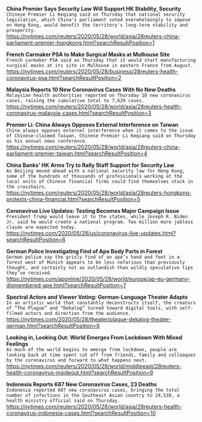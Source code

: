 **China Premier Says Security Law Will Support HK Stability, Security**\
`Chinese Premier Li Keqiang said on Thursday that national security legislation, which China's parliament voted overwhelmingly to impose on Hong Kong, would benefit the territory's long-term stability and prosperity.`\
https://nytimes.com/reuters/2020/05/28/world/asia/28reuters-china-parliament-premier-hongkong.html?searchResultPosition=1

**French Carmaker PSA to Make Surgical Masks at Mulhouse Site**\
`French carmaker PSA said on Thursday that it would start manufacturing surgical masks at its site in Mulhouse in eastern France from August.`\
https://nytimes.com/reuters/2020/05/28/business/28reuters-health-coronavirus-psa.html?searchResultPosition=2

**Malaysia Reports 10 New Coronavirus Cases With No New Deaths**\
`Malaysian health authorities reported on Thursday 10 new coronavirus cases, raising the cumulative total to 7,629 cases.`\
https://nytimes.com/reuters/2020/05/28/world/asia/28reuters-health-coronavirus-malaysia-cases.html?searchResultPosition=3

**Premier Li: China Always Opposes External Interference on Taiwan**\
`China always opposes external interference when it comes to the issue of Chinese-claimed Taiwan, Chinese Premier Li Keqiang said on Thursday as his annual news conference. `\
https://nytimes.com/reuters/2020/05/28/world/asia/28reuters-china-parliament-premier-taiwan.html?searchResultPosition=4

**China Banks' HK Arms Try to Rally Staff Support for Security Law**\
`As Beijing moved ahead with a national security law for Hong Kong, some of the hundreds of thousands of professionals working at the local units of Chinese financial firms could find themselves stuck in the crosshairs.`\
https://nytimes.com/reuters/2020/05/28/world/asia/28reuters-hongkong-protests-china-financial.html?searchResultPosition=5

**Coronavirus Live Updates: Testing Becomes Major Campaign Issue**\
`President Trump would leave it to the states, while Joseph R. Biden Jr. said he would create a national program. Two million more jobless claims are expected today.`\
https://nytimes.com/2020/05/28/us/coronavirus-live-updates.html?searchResultPosition=6

**German Police Investigating Find of Ape Body Parts in Forest**\
`German police say the grisly find of an ape’s hand and foot in a forest west of Munich appears to be less nefarious than previously thought, and certainly not as outlandish than wildly speculative tips they’ve received. `\
https://nytimes.com/aponline/2020/05/28/world/europe/ap-eu-germany-dismembered-ape.html?searchResultPosition=7

**Spectral Actors and Viewer Voting: German-Language Theater Adapts**\
`In an artistic world that constantly deconstructs itself, the creators of “The Plague” and “Dekalog” turned toward digital tools, with self-filmed actors and direction from the audience.`\
https://nytimes.com/2020/05/28/theater/plague-dekalog-theater-german.html?searchResultPosition=8

**Looking in, Looking Out: World Emerges From Lockdown With Mixed Feelings**\
`As much of the world begins to emerge from lockdown, people are looking back at time spent cut off from friends, family and colleagues by the coronavirus and forward to what happens next.`\
https://nytimes.com/reuters/2020/05/28/world/middleeast/28reuters-health-coronavirus-insideout.html?searchResultPosition=9

**Indonesia Reports 687 New Coronavirus Cases, 23 Deaths**\
`Indonesia reported 687 new coronavirus cases, bringing the total number of infections in the Southeast Asian country to 24,538, a health ministry official said on Thursday. `\
https://nytimes.com/reuters/2020/05/28/world/asia/28reuters-health-coronavirus-indonesia-cases.html?searchResultPosition=10

